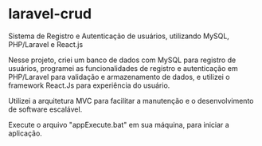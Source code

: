# laravel-crud
Sistema de Registro e Autenticação de usuários, utilizando MySQL, PHP/Laravel e React.js

Nesse projeto, criei um banco de dados com MySQL para registro de usuários, programei as funcionalidades de registro e autenticação em PHP/Laravel para validação e armazenamento de dados, e utilizei o framework React.Js para experiência do usuário.

Utilizei a arquitetura MVC para facilitar a manutenção e o desenvolvimento de software escalável.

Execute o arquivo "appExecute.bat" em sua máquina, para iniciar a aplicação.



